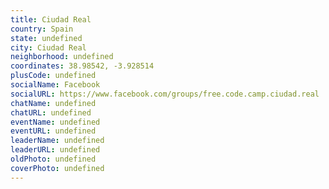 ```yaml
---
title: Ciudad Real
country: Spain
state: undefined
city: Ciudad Real
neighborhood: undefined
coordinates: 38.98542, -3.928514
plusCode: undefined
socialName: Facebook
socialURL: https://www.facebook.com/groups/free.code.camp.ciudad.real
chatName: undefined
chatURL: undefined
eventName: undefined
eventURL: undefined
leaderName: undefined
leaderURL: undefined
oldPhoto: undefined
coverPhoto: undefined
---
```

